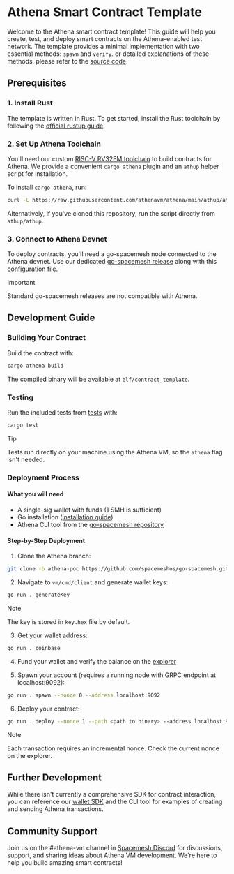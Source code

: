 # Athena Smart Contract Template

Welcome to the Athena smart contract template!
This guide will help you create, test, and deploy smart contracts on the Athena-enabled test network.
The template provides a minimal implementation with two essential methods: `spawn` and `verify`.
or detailed explanations of these methods, please refer to the [source code](src/contract.rs).

## Prerequisites

### 1. Install Rust

The template is written in Rust.
To get started, install the Rust toolchain by following the [official rustup guide](https://rustup.rs).

### 2. Set Up Athena Toolchain

You'll need our custom [RISC-V RV32EM toolchain](https://github.com/athenavm/rustc-rv32e-toolchain) to build contracts for Athena.
We provide a convenient `cargo athena` plugin and an `athup` helper script for installation.

To install `cargo athena`, run:

```sh
curl -L https://raw.githubusercontent.com/athenavm/athena/main/athup/athup | bash
```

Alternatively, if you've cloned this repository, run the script directly from `athup/athup`.

### 3. Connect to Athena Devnet

To deploy contracts, you'll need a go-spacemesh node connected to the Athena devnet.
Use our dedicated [go-spacemesh release](https://github.com/spacemeshos/go-spacemesh/releases/tag/athena-devnet-13-1.0.1)
along with this [configuration file](https://configs.spacemesh.network/config.devnet-athena-13.json).

> [!IMPORTANT]
> Standard go-spacemesh releases are not compatible with Athena.

## Development Guide

### Building Your Contract

Build the contract with:

```sh
cargo athena build
```

The compiled binary will be available at `elf/contract_template`.

### Testing

Run the included tests from [tests](tests/test.rs) with:

```sh
cargo test
```

> [!TIP]
> Tests run directly on your machine using the Athena VM,
> so the `athena` flag isn't needed.

### Deployment Process

#### What you will need

- A single-sig wallet with funds (1 SMH is sufficient)
- Go installation ([installation guide](https://go.dev/doc/install))
- Athena CLI tool from the [go-spacemesh repository](https://github.com/spacemeshos/go-spacemesh/tree/athena-poc/vm/cmd/client)

#### Step-by-Step Deployment

1. Clone the Athena branch:

```sh
git clone -b athena-poc https://github.com/spacemeshos/go-spacemesh.git
```

2. Navigate to `vm/cmd/client` and generate wallet keys:

```sh
go run . generateKey
```

> [!NOTE]
> The key is stored in `key.hex` file by default.

3. Get your wallet address:

```sh
go run . coinbase
```

4. Fund your wallet and verify the balance on the [explorer](https://explorer-devnet-athena.spacemesh.network/accounts)

5. Spawn your account (requires a running node with GRPC endpoint at localhost:9092):

```sh
go run . spawn --nonce 0 --address localhost:9092
```

6. Deploy your contract:

```sh
go run . deploy --nonce 1 --path <path to binary> --address localhost:9092
```

> [!NOTE]
> Each transaction requires an incremental nonce. Check the current nonce on the explorer.

## Further Development

While there isn't currently a comprehensive SDK for contract interaction,
you can reference our [wallet SDK](https://github.com/spacemeshos/go-spacemesh/blob/athena-poc/vm/sdk)
and the CLI tool for examples of creating and sending Athena transactions.

## Community Support

Join us on the #athena-vm channel in [Spacemesh Discord](https://discord.com/invite/yVhQ7rC)
for discussions, support, and sharing ideas about Athena VM development.
We're here to help you build amazing smart contracts!
